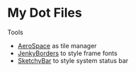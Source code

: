 # My Dot Files

Tools
- [AeroSpace](https://github.com/nikitabobko/AeroSpace) as tile manager
- [JenkyBorders](https://github.com/FelixKratz/JankyBorders) to style frame fonts
- [SketchyBar](https://github.com/FelixKratz/SketchyBar) to style system status bar
